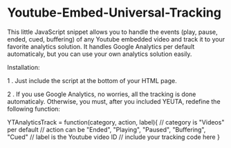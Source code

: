Youtube-Embed-Universal-Tracking
================================

This little JavaScript snippet allows you to handle the events (play, pause, ended, cued, buffering) of any Youtube 
embedded video and track it to your favorite analytics solution. 
It handles Google Analytics per default automaticaly, but you can use your own analytics solution easily.

Installation:

1 . Just include the script at the bottom of your HTML page.
<script type="text/javascript" src="yeuta-1.0.js"></script>	

2 . If you use Google Analytics, no worries, all the tracking is done automaticaly. Otherwise, you must, after you included 
YEUTA, redefine the following function:

YTAnalyticsTrack = function(category, action, label){
    // category is "Videos" per default
    // action can be "Ended", "Playing", "Paused", "Buffering", "Cued"
    // label is the Youtube video ID
    // include your tracking code here
}

